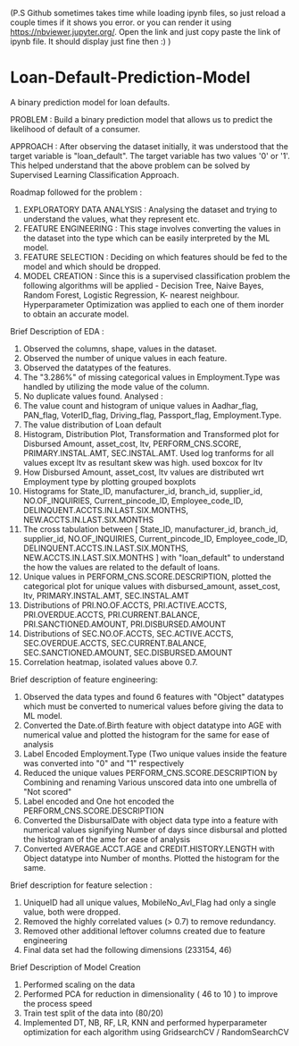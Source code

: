 (P.S Github sometimes takes time while loading ipynb files, so just reload a couple times if it shows you error. or you can render it using https://nbviewer.jupyter.org/. Open the link and just copy paste the link of ipynb file. It should display just fine then :) )

# Loan-Default-Prediction-Model

A binary prediction model for loan defaults.

PROBLEM : Build a binary prediction model that allows us to predict the likelihood of default of a consumer.

APPROACH : After observing the dataset initially, it was understood that the target variable is "loan_default". The target variable has two values '0' or '1'. This helped understand that the above problem can be solved by Supervised Learning Classification Approach.


Roadmap followed for the problem :
1) EXPLORATORY DATA ANALYSIS : Analysing the dataset and trying to understand the values, what they represent etc.
2) FEATURE ENGINEERING : This stage involves converting the values in the dataset into the type which can be easily interpreted by the ML model.
3) FEATURE SELECTION : Deciding on which features should be fed to the model and which should be dropped.
4) MODEL CREATION : Since this is a supervised classification problem the following algorithms will be applied - Decision Tree, Naive Bayes, Random Forest, Logistic Regression, K- nearest neighbour. Hyperparameter Optimization was applied to each one of them inorder to obtain an accurate model.



Brief Description of EDA :
1) Observed the columns, shape, values in the dataset.
2) Observed the number of unique values in each feature.
3) Observed the datatypes of the features.
4) The "3.286%" of missing categorical values in Employment.Type was handled by utilizing the mode value of the column.
5) No duplicate values found.
Analysed :
1) The value count and histogram of unique values in Aadhar_flag, PAN_flag, VoterID_flag, Driving_flag, Passport_flag, Employment.Type.
2) The value distribution of Loan default
3) Histogram, Distribution Plot, Transformation and Transformed plot for Disbursed Amount, asset_cost, ltv, PERFORM_CNS.SCORE, PRIMARY.INSTAL.AMT, SEC.INSTAL.AMT. Used log tranforms for all values except ltv as resultant skew was high. used boxcox for ltv
4) How Disbursed Amount, asset_cost, ltv values are distributed wrt Employment type by plotting grouped boxplots
5) Histograms for State_ID, manufacturer_id, branch_id, supplier_id, NO.OF_INQUIRIES, Current_pincode_ID, Employee_code_ID, DELINQUENT.ACCTS.IN.LAST.SIX.MONTHS, NEW.ACCTS.IN.LAST.SIX.MONTHS
6) The cross tabulation between [ State_ID, manufacturer_id, branch_id, supplier_id, NO.OF_INQUIRIES, Current_pincode_ID, Employee_code_ID, DELINQUENT.ACCTS.IN.LAST.SIX.MONTHS, NEW.ACCTS.IN.LAST.SIX.MONTHS ] with "loan_default" to understand the how the values are related to the default of loans.
7) Unique values in PERFORM_CNS.SCORE.DESCRIPTION, plotted the categorical plot for unique values with disbursed_amount, asset_cost, ltv, PRIMARY.INSTAL.AMT, SEC.INSTAL.AMT
8) Distributions of PRI.NO.OF.ACCTS, PRI.ACTIVE.ACCTS, PRI.OVERDUE.ACCTS, PRI.CURRENT.BALANCE, PRI.SANCTIONED.AMOUNT, PRI.DISBURSED.AMOUNT
9) Distributions of SEC.NO.OF.ACCTS, SEC.ACTIVE.ACCTS, SEC.OVERDUE.ACCTS, SEC.CURRENT.BALANCE, SEC.SANCTIONED.AMOUNT, SEC.DISBURSED.AMOUNT
10) Correlation heatmap, isolated values above 0.7.

Brief description of feature engineering:
1) Observed the data types and found 6 features with "Object" datatypes which must be converted to numerical values before giving the data to ML model.
2) Converted the Date.of.Birth feature with object datatype into AGE with numerical value and plotted the histogram for the same for ease of analysis
3) Label Encoded Employment.Type (Two unique values inside the feature was converted into "0" and "1" respectively
4) Reduced the unique values PERFORM_CNS.SCORE.DESCRIPTION by Combining and renaming Various unscored data into one umbrella of "Not scored"
5) Label encoded and One hot encoded the PERFORM_CNS.SCORE.DESCRIPTION
6) Converted the DisbursalDate with object data type into a feature with numerical values signifying Number of days since disbursal and plotted the histogram of the ame for ease of analysis
7) Converted AVERAGE.ACCT.AGE and CREDIT.HISTORY.LENGTH with Object datatype into Number of months. Plotted the histogram for the same.

Brief description for feature selection :
1) UniqueID had all unique values, MobileNo_Avl_Flag had only a single value, both were dropped.
2) Removed the highly correlated values (> 0.7) to remove redundancy.
3) Removed other additional leftover columns created due to feature engineering
4) Final data set had the following dimensions (233154, 46)


Brief Description of Model Creation
1) Performed scaling on the data
2) Performed PCA for reduction in dimensionality ( 46 to 10 ) to improve the process speed
3) Train test split of the data into (80/20)
4) Implemented DT, NB, RF, LR, KNN and performed hyperparameter optimization for each algorithm using GridsearchCV / RandomSearchCV
